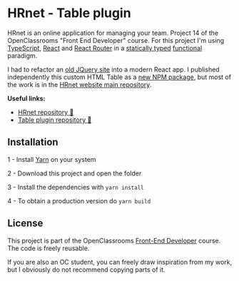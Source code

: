 # HRnet - Table plugin

HRnet is an online application for managing your team. Project 14 of the OpenClassrooms "Front End Developer" course. For this project I'm using [TypeScript](https://www.typescriptlang.org/), [React](https://reactjs.org/) and [React Router](https://reactrouter.com/) in a [statically typed](https://fr.wikipedia.org/wiki/Typage_statique) [functional](https://en.wikipedia.org/wiki/Functional_programming) paradigm.

I had to refactor an [old JQuery site](https://github.com/OpenClassrooms-Student-Center/P12_Front-end) into a modern React app. I published independently this custom HTML Table as a [new NPM package](https://www.npmjs.com/package/@goulvenc/typescript-table), but most of the work is in the [HRnet website main repository](https://github.com/GoulvenC/GoulvenClech_14_101221_website).

**Useful links:**

- [HRnet repository 📖](https://github.com/GoulvenC/GoulvenClech_14_101221_website)
- [Table plugin repository 📖](https://github.com/GoulvenC/GoulvenClech_14_101221)

## Installation

1 - Install [Yarn](https://yarnpkg.com/) on your system

2 - Download this project and open the folder

3 - Install the dependencies with `yarn install`

4 - To obtain a production version do `yarn build`

## License

This project is part of the OpenClassrooms [Front-End Developer](https://openclassrooms.com/fr/paths/314-developpeur-front-end) course. The code is freely reusable.

If you are also an OC student, you can freely draw inspiration from my work, but I obviously do not recommend copying parts of it.
